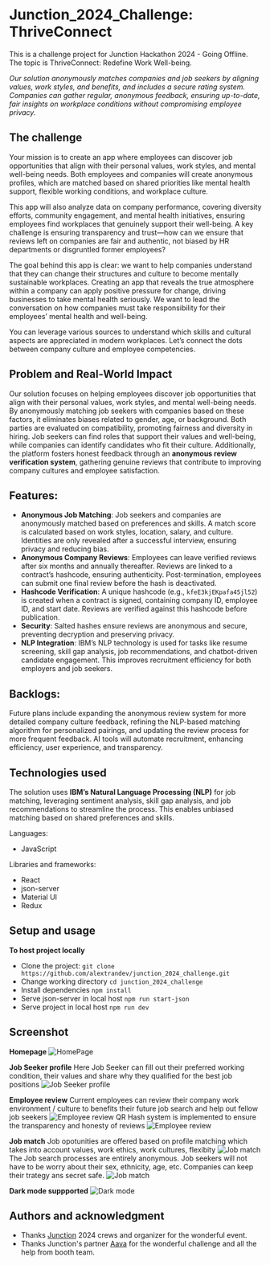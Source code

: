 # Junction_2024_Challenge: ThriveConnect
This is a challenge project for Junction Hackathon 2024 - Going Offline. The topic is ThriveConnect: Redefine Work Well-being.

_Our solution anonymously matches companies and job seekers by aligning values, work styles, and benefits, and includes a secure rating system. Companies can gather regular, anonymous feedback, ensuring up-to-date, fair insights on workplace conditions without compromising employee privacy._

## The challenge
Your mission is to create an app where employees can discover job opportunities that align with their personal values, work styles, and mental well-being needs. Both employees and companies will create anonymous profiles, which are matched based on shared priorities like mental health support, flexible working conditions, and workplace culture.

This app will also analyze data on company performance, covering diversity efforts, community engagement, and mental health initiatives, ensuring employees find workplaces that genuinely support their well-being. A key challenge is ensuring transparency and trust—how can we ensure that reviews left on companies are fair and authentic, not biased by HR departments or disgruntled former employees?

The goal behind this app is clear: we want to help companies understand that they can change their structures and culture to become mentally sustainable workplaces. Creating an app that reveals the true atmosphere within a company can apply positive pressure for change, driving businesses to take mental health seriously. We want to lead the conversation on how companies must take responsibility for their employees’ mental health and well-being.

You can leverage various sources to understand which skills and cultural aspects are appreciated in modern workplaces. Let’s connect the dots between company culture and employee competencies.

## Problem and Real-World Impact
Our solution focuses on helping employees discover job opportunities that align with their personal values, work styles, and mental well-being needs. By anonymously matching job seekers with companies based on these factors, it eliminates biases related to gender, age, or background. Both parties are evaluated on compatibility, promoting fairness and diversity in hiring. Job seekers can find roles that support their values and well-being, while companies can identify candidates who fit their culture. Additionally, the platform fosters honest feedback through an **anonymous review verification system**, gathering genuine reviews that contribute to improving company cultures and employee satisfaction.

<!-- ## Main user: 
  - Job Seekers: talents who visit the platform to look for the most awesome companies and job positions
  - Companies: employer will fill in their companies profiles and match with the best talents
  - Employee: Current employee will leave review for their company to benefits their future job search and help out fellow job seekers -->
  
## Features:
- **Anonymous Job Matching**: Job seekers and companies are anonymously matched based on preferences and skills. A match score is calculated based on work styles, location, salary, and culture. Identities are only revealed after a successful interview, ensuring privacy and reducing bias.  
- **Anonymous Company Reviews**: Employees can leave verified reviews after six months and annually thereafter. Reviews are linked to a contract’s hashcode, ensuring authenticity. Post-termination, employees can submit one final review before the hash is deactivated.  
- **Hashcode Verification**: A unique hashcode (e.g., `kfeE3kjEKpafa45jl52`) is created when a contract is signed, containing company ID, employee ID, and start date. Reviews are verified against this hashcode before publication.  
- **Security**: Salted hashes ensure reviews are anonymous and secure, preventing decryption and preserving privacy.  
- **NLP Integration**: IBM’s NLP technology is used for tasks like resume screening, skill gap analysis, job recommendations, and chatbot-driven candidate engagement. This improves recruitment efficiency for both employers and job seekers.

## Backlogs:
Future plans include expanding the anonymous review system for more detailed company culture feedback, refining the NLP-based matching algorithm for personalized pairings, and updating the review process for more frequent feedback. AI tools will automate recruitment, enhancing efficiency, user experience, and transparency.

## Technologies used
The solution uses **IBM’s Natural Language Processing (NLP)** for job matching, leveraging sentiment analysis, skill gap analysis, and job recommendations to streamline the process. This enables unbiased matching based on shared preferences and skills. 

Languages:
- JavaScript

Libraries and frameworks:
- React
- json-server
- Material UI
- Redux

## Setup and usage

<!-- **Live page [here](https://alextran.dev)** -->

**To host project locally**
- Clone the project: ```git clone https://github.com/alextrandev/junction_2024_challenge.git```
- Change working directory ```cd junction_2024_challenge```
- Install dependencies ```npm install```
- Serve json-server in local host ```npm run start-json```
- Serve project in local host ```npm run dev```

## Screenshot
**Homepage**
![HomePage](src/assets/screenshots/HomePage.png)

**Job Seeker profile**
Here Job Seeker can fill out their preferred working condition, their values and share why they qualified for the best job positions
![Job Seeker profile](src/assets/screenshots/jobseekerDashboard.png)

**Employee review**
Current employees can review their company work environment / culture to benefits their future job search and help out fellow job seekers
![Employee review](src/assets/screenshots/EmployeeReview.png)
QR Hash system is implemented to ensure the transparency and honesty of reviews
![Employee review](src/assets/screenshots/QRHashSystem.png)

**Job match**
Job opotunities are offered based on profile matching which takes into account values, work ethics, work cultures, flexibity
![Job match](src/assets/screenshots/JobMatch.png)
The Job search processes are entirely anonymous. Job seekers will not have to be worry about their sex, ethnicity, age, etc. Companies can keep their trategy ans secret safe.
![Job match](src/assets/screenshots/CompanyMatch.png)

**Dark mode suppported**
![Dark mode](src/assets/screenshots/DarkMode.png)

## Authors and acknowledgment

- Thanks [Junction](https://www.hackjunction.com/) 2024 crews and organizer for the wonderful event.
- Thanks Junction's partner [Aava](https://www.aava.fi/) for the wonderful challenge and all the help from booth team.
